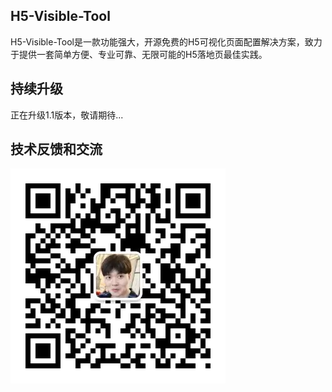 ## H5-Visible-Tool

H5-Visible-Tool是一款功能强大，开源免费的H5可视化页面配置解决方案，致力于提供一套简单方便、专业可靠、无限可能的H5落地页最佳实践。

## 持续升级
正在升级1.1版本，敬请期待...

## 技术反馈和交流
<img src="./code.png" />